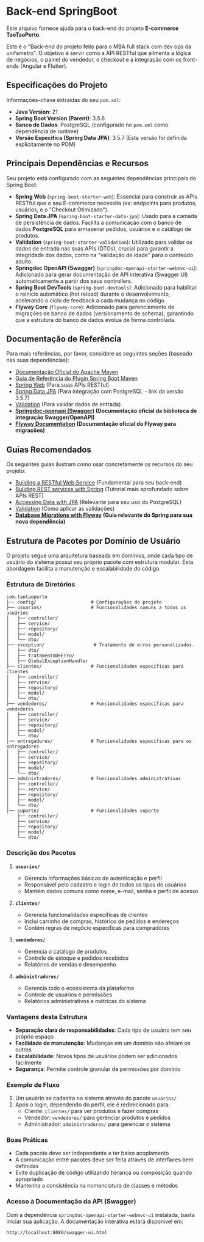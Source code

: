 # Back-end SpringBoot

Este arquivo fornece ajuda para o back-end do projeto **E-commerce TaoTaoPerto**.

Este é o "Back-end do projeto feito para o MBA full stack com dev ops da unifametro". O objetivo é servir como a API RESTful que alimenta a lógica de negócios, o painel do vendedor, o checkout e a integração com os front-ends (Angular e Flutter).

## Especificações do Projeto

Informações-chave extraídas do seu `pom.xml`:

* **Java Version**: 21
* **Spring Boot Version (Parent)**: 3.5.6
* **Banco de Dados**: PostgreSQL (configurado no `pom.xml` como dependência de runtime)
* **Versão Específica (Spring Data JPA)**: 3.5.7 (Esta versão foi definida explicitamente no POM)

## Principais Dependências e Recursos

Seu projeto está configurado com as seguintes dependências principais do Spring Boot:

* **Spring Web** (`spring-boot-starter-web`): Essencial para construir as APIs RESTful que o seu E-commerce necessita (ex: endpoints para produtos, usuários, e o "Checkout Otimizado").
* **Spring Data JPA** (`spring-boot-starter-data-jpa`): Usado para a camada de persistência de dados. Facilita a comunicação com o banco de dados **PostgreSQL** para armazenar pedidos, usuários e o catálogo de produtos.
* **Validation** (`spring-boot-starter-validation`): Utilizado para validar os dados de entrada nas suas APIs (DTOs), crucial para garantir a integridade dos dados, como na "validação de idade" para o conteúdo adulto.
* **Springdoc OpenAPI (Swagger)** (`springdoc-openapi-starter-webmvc-ui`): Adicionado para gerar documentação de API interativa (Swagger UI) automaticamente a partir dos seus controllers.
* **Spring Boot DevTools** (`spring-boot-devtools`): Adicionado para habilitar o reinício automático (hot reload) durante o desenvolvimento, acelerando o ciclo de feedback a cada mudança no código.
* **Flyway Core** (`flyway-core`): Adicionado para gerenciamento de migrações de banco de dados (versionamento de schema), garantindo que a estrutura do banco de dados evolua de forma controlada.

## Documentação de Referência

Para mais referências, por favor, considere as seguintes seções (baseado nas suas dependências):

* [Documentação Oficial do Apache Maven](https://maven.apache.org/guides/index.html)
* [Guia de Referência do Plugin Spring Boot Maven](https://docs.spring.io/spring-boot/3.5.6/maven-plugin)
* [Spring Web](https://docs.spring.io/spring-boot/3.5.6/reference/web/servlet.html) (Para suas APIs RESTful)
* [Spring Data JPA](https://docs.spring.io/spring-boot/3.5.7/reference/data/sql.html#data.sql.jpa-and-spring-data) (Para integração com PostgreSQL - link da versão 3.5.7)
* [Validation](https://docs.spring.io/spring-boot/3.5.6/reference/io/validation.html) (Para validar dados de entrada)
* **[Springdoc-openapi (Swagger)](https://springdoc.org/) (Documentação oficial da biblioteca de integração Swagger/OpenAPI)**
* **[Flyway Documentation](https://flywaydb.org/documentation/) (Documentação oficial do Flyway para migrações)**

## Guias Recomendados

Os seguintes guias ilustram como usar concretamente os recursos do seu projeto:

* [Building a RESTful Web Service](https://spring.io/guides/gs/rest-service/) (Fundamental para seu back-end)
* [Building REST services with Spring](https://spring.io/guides/tutorials/rest/) (Tutorial mais aprofundado sobre APIs REST)
* [Accessing Data with JPA](https://spring.io/guides/gs/accessing-data-jpa/) (Relevante para seu uso do PostgreSQL)
* [Validation](https://spring.io/guides/gs/validating-form-input/) (Como aplicar as validações)
* **[Database Migrations with Flyway](https://spring.io/guides/gs/managing-database-migrations-with-flyway/) (Guia relevante do Spring para sua nova dependência)**

## Estrutura de Pacotes por Domínio de Usuário

O projeto segue uma arquitetura baseada em domínios, onde cada tipo de usuário do sistema possui seu próprio pacote com estrutura modular. Esta abordagem facilita a manutenção e escalabilidade do código.

### Estrutura de Diretórios

```
com.taotaoperto
├── config/                    # Configurações do projeto
├── usuarios/                  # Funcionalidades comuns a todos os usuários
│   ├── controller/
│   ├── service/
│   ├── repository/
│   ├── model/
│   └── dto/
├── exception/                  # Tratamento de erros personalizados.
│   ├── dto/
│   ├── tratamentoDeErro/
│   ├── GlobalExceptionHandler
├── clientes/                  # Funcionalidades específicas para clientes
│   ├── controller/
│   ├── service/
│   ├── repository/
│   ├── model/
│   └── dto/
├── vendedores/                # Funcionalidades específicas para vendedores
│   ├── controller/
│   ├── service/
│   ├── repository/
│   ├── model/
│   └── dto/
│── entregadores/              # Funcionalidades específicas para os entregadores
│   ├── controller/
│   ├── service/
│   ├── repository/
│   ├── model/
│   └── dto/
│── administradores/           # Funcionalidades administrativas
│   ├── controller/
│   ├── service/
│   ├── repository/
│   ├── model/
│   └── dto/
│── suporte/                   # Funcionalidades suporte
    ├── controller/
    ├── service/
    ├── repository/
    ├── model/
    └── dto/
```

### Descrição dos Pacotes

1. **`usuarios/`**
   - Gerencia informações básicas de autenticação e perfil
   - Responsável pelo cadastro e login de todos os tipos de usuários
   - Mantém dados comuns como nome, e-mail, senha e perfil de acesso

2. **`clientes/`**
   - Gerencia funcionalidades específicas de clientes
   - Inclui carrinho de compras, histórico de pedidos e endereços
   - Contém regras de negócio específicas para compradores

3. **`vendedores/`**
   - Gerencia o catálogo de produtos
   - Controle de estoque e pedidos recebidos
   - Relatórios de vendas e desempenho

4. **`administradores/`**
   - Gerencia todo o ecossistema da plataforma
   - Controle de usuários e permissões
   - Relatórios administrativos e métricas do sistema

### Vantagens desta Estrutura

- **Separação clara de responsabilidades**: Cada tipo de usuário tem seu próprio espaço
- **Facilidade de manutenção**: Mudanças em um domínio não afetam os outros
- **Escalabilidade**: Novos tipos de usuários podem ser adicionados facilmente
- **Segurança**: Permite controle granular de permissões por domínio

### Exemplo de Fluxo

1. Um usuário se cadastra no sistema através do pacote `usuarios/`
2. Após o login, dependendo do perfil, ele é redirecionado para:
   - Cliente: `clientes/` para ver produtos e fazer compras
   - Vendedor: `vendedores/` para gerenciar produtos e pedidos
   - Administrador: `administradores/` para gerenciar o sistema

### Boas Práticas

- Cada pacote deve ser independente e ter baixo acoplamento
- A comunicação entre pacotes deve ser feita através de interfaces bem definidas
- Evite duplicação de código utilizando herança ou composição quando apropriado
- Mantenha a consistência na nomenclatura de classes e métodos

### Acesso à Documentação da API (Swagger)

Com a dependência `springdoc-openapi-starter-webmvc-ui` instalada, basta iniciar sua aplicação. A documentação interativa estará disponível em:

`http://localhost:8080/swagger-ui.html`